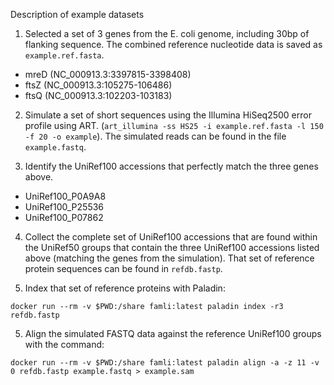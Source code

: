 Description of example datasets


1. Selected a set of 3 genes from the E. coli genome, including 30bp of flanking sequence.
The combined reference nucleotide data is saved as `example.ref.fasta`.

  * mreD (NC_000913.3:3397815-3398408)
  * ftsZ (NC_000913.3:105275-106486)
  * ftsQ (NC_000913.3:102203-103183)


2. Simulate a set of short sequences using the Illumina HiSeq2500 error profile using ART.
(`art_illumina -ss HS25 -i example.ref.fasta -l 150 -f 20 -o example`). The simulated reads
can be found in the file `example.fastq`.

3. Identify the UniRef100 accessions that perfectly match the three genes above.

  * UniRef100_P0A9A8
  * UniRef100_P25536
  * UniRef100_P07862

4. Collect the complete set of UniRef100 accessions that are found within the UniRef50 groups
that contain the three UniRef100 accessions listed above (matching the genes from the simulation).
That set of reference protein sequences can be found in `refdb.fastp`.

5. Index that set of reference proteins with Paladin:

```
docker run --rm -v $PWD:/share famli:latest paladin index -r3 refdb.fastp
```

5. Align the simulated FASTQ data against the reference UniRef100 groups with the command:

```
docker run --rm -v $PWD:/share famli:latest paladin align -a -z 11 -v 0 refdb.fastp example.fastq > example.sam
```
